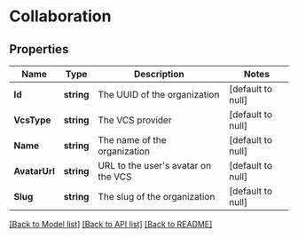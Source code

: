 # Collaboration

## Properties
Name | Type | Description | Notes
------------ | ------------- | ------------- | -------------
**Id** | **string** | The UUID of the organization | [default to null]
**VcsType** | **string** | The VCS provider | [default to null]
**Name** | **string** | The name of the organization | [default to null]
**AvatarUrl** | **string** | URL to the user&#x27;s avatar on the VCS | [default to null]
**Slug** | **string** | The slug of the organization | [default to null]

[[Back to Model list]](../README.md#documentation-for-models) [[Back to API list]](../README.md#documentation-for-api-endpoints) [[Back to README]](../README.md)

